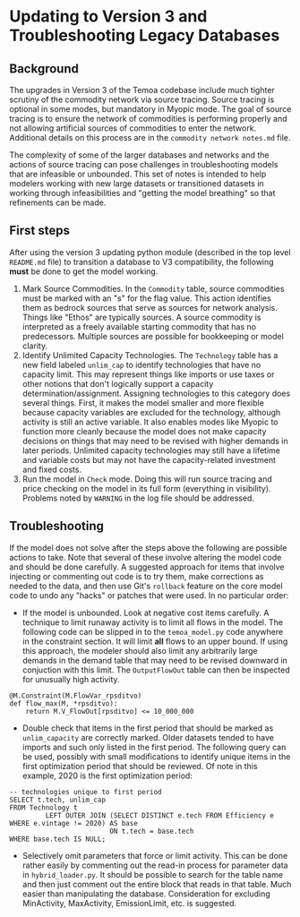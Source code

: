 # Updating to Version 3 and Troubleshooting Legacy Databases

## Background

The upgrades in Version 3 of the Temoa codebase include much tighter scrutiny of the commodity network
via source tracing.  Source tracing is optional in some modes, but mandatory in Myopic mode.  The goal
of source tracing is to ensure the network of commodities is performing properly and not allowing
artificial sources of commodities to enter the network.  Additional details on this process are in
the `commodity network notes.md` file.

The complexity of some of the larger databases and networks and the actions of source tracing can
pose challenges in troubleshooting models that are infeasible or unbounded.  This set of notes
is intended to help modelers working with new large datasets or transitioned datasets in
working through infeasibilities and "getting the model breathing" so that refinements can be made.

## First steps

After using the version 3 updating python module (described in the top level `README.md` file) to transition a database to V3 compatibility, the
following **must** be done to get the model working.

1. Mark Source Commodities.  In the `Commodity` table, source commodities must be marked with
an "s" for the flag value.  This action identifies them as bedrock sources that serve as
sources for network analysis.  Things like "Ethos" are typically sources.  A source commodity
is interpreted as a freely available starting commodity that has no predecessors.  Multiple
sources are possible for bookkeeping or model clarity.
2. Identify Unlimited Capacity Technologies.  The `Technology` table has a new field labeled
`unlim_cap` to identify technologies that have no capacity limit.  This may represent things
like imports or use taxes or other notions that don't logically support a capacity
determination/assignment.  Assigning technologies to this category does several things.
First, it makes the model smaller and more flexible because capacity variables are
excluded for the technology, although activity is still an active variable.  It also
enables modes like Myopic to function more cleanly because the model does not make
capacity decisions on things that may need to be revised with higher demands in later
periods.  Unlimited capacity technologies may still have a lifetime and variable costs
but may not have the capacity-related investment and fixed costs.
3. Run the model in `Check` mode.  Doing this will run source tracing and price checking
on the model in its full form (everything in visibility).  Problems noted by `WARNING` in
the log file should be addressed.

## Troubleshooting

If the model does not solve after the steps above the following are possible actions to take.
Note that several of these involve altering the model code and should be done carefully.
A suggested approach for items that involve injecting or commenting out code is to try them,
make corrections as needed to the data, and then use Git's `rollback` feature on the
core model code to undo any "hacks" or patches that were used.  In no particular order:

- If the model is unbounded.  Look at negative cost items carefully.  A technique to
limit runaway activity is to limit all flows in the model.  The following code can
be slipped in to the `temoa_model.py` code anywhere in the constraint section.  It
will limit **all** flows to an upper bound.  If using this approach, the
modeler should also limit any arbitrarily large demands in the
demand table that may need to be revised downward in conjuction with this limit.
The `OutputFlowOut` table can then be inspected for unusually high activity.

```
@M.Constraint(M.FlowVar_rpsditvo)
def flow_max(M, *rpsditvo):
    return M.V_FlowOut[rpsditvo] <= 10_000_000
```

- Double check that items in the first period that should be marked as `unlim_capacity`
are correctly marked.  Older datasets tended to have imports and such only listed in
the first period.  The following query can be used, possibly with small modifications
to identify unique items in the first optimization period that should be reviewed.
Of note in this example, 2020 is the first optimization period:

```
-- technologies unique to first period
SELECT t.tech, unlim_cap
FROM Technology t
         LEFT OUTER JOIN (SELECT DISTINCT e.tech FROM Efficiency e WHERE e.vintage != 2020) AS base
                         ON t.tech = base.tech
WHERE base.tech IS NULL;
```

- Selectively omit parameters that force or limit activity.  This can be done rather
easily by commenting out the read-in process for parameter data in `hybrid_loader.py`.
It should be possible to search for the table name and then just comment out the
entire block that reads in that table.  Much easier than manipulating the database.
Consideration for excluding MinActivity, MaxActivity, EmissionLimit, etc. is
suggested.

